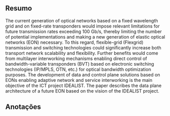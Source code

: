 ## Resumo

The current generation of optical networks based on a fixed wavelength grid and on fixed-rate transponders would impose relevant limitations for future transmission rates exceeding 100 Gb/s, thereby limiting the number of potential implementations and making a new generation of elastic optical networks (EON) necessary. To this regard, flexible-grid (Flexgrid) transmission and switching technologies could significantly increase both transport network scalability and flexibility. Further benefits would come from multilayer interworking mechanisms enabling direct control of bandwidth-variable transponders (BVT) based on electronic switching technologies (IP/MPLS, OTN, etc.) for optical bandwidth optimization purposes. The development of data and control plane solutions based on EONs enabling adaptive network and service interworking is the main objective of the ICT project IDEALIST. The paper describes the data plane architecture of a future EON based on the vision of the IDEALIST project.


## Anotações


